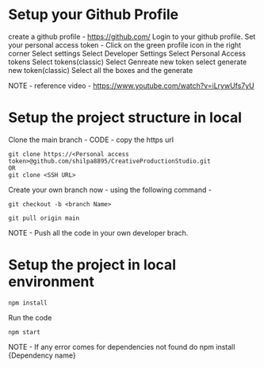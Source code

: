 # Setup your Github Profile
create a github profile - https://github.com/
Login to  your github profile.
Set your personal access token - 
    Click on the green profile icon in the right corner
    Select settings
    Select Developer Settings
    Select Personal Access tokens
    Select tokens(classic)
    Select Genreate new token
    select generate new token(classic)
    Select all the boxes and the generate 

NOTE - reference video - https://www.youtube.com/watch?v=iLrywUfs7yU
    
# Setup the project structure in local
Clone the  main branch - CODE - copy the https url

    git clone https://<Personal access token>@github.com/shilpa8895/CreativeProductionStudio.git
    OR
    git clone <SSH URL>
    
Create your own branch now - using the following command - 

    git checkout -b <branch Name>
    
    git pull origin main
    
NOTE -  Push all the code in your own developer brach.

# Setup the project in local environment
    npm install 

Run the code 
    
    npm start 
    
NOTE - If any error comes for dependencies not found do npm install {Dependency name}



